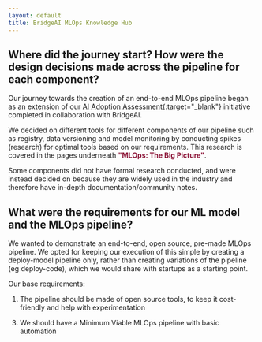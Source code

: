 ```yaml
---
layout: default
title: BridgeAI MLOps Knowledge Hub
---
```


## Where did the journey start? How were the design decisions made across the pipeline for each component?

Our journey towards the creation of an end-to-end MLOps pipeline began as an extension of our [AI Adoption Assessment](https://iuk.ktn-uk.org/opportunities/ai-adoption-assessment-toolkit-from-digital-catapult/){:target="_blank"} initiative completed in collaboration with BridgeAI. 

We decided on different tools for different components of our pipeline such as registry, data versioning and model monitoring by conducting spikes (research) for optimal tools based on our requirements. This research is covered in the pages underneath <span style="color:#8C1437"><b>"MLOps: The Big Picture"</b></span>.

Some components did not have formal research conducted, and were instead decided on because they are widely used in the industry and therefore have in-depth documentation/community notes.


## What were the requirements for our ML model and the MLOps pipeline?

We wanted to demonstrate an end-to-end, open source, pre-made MLOps pipeline. We opted for keeping our execution of this simple by creating a deploy-model pipeline only, rather than creating variations of the pipeline (eg deploy-code), which we would share with startups as a starting point.

Our base requirements:
1. The pipeline should be made of open source tools, to keep it cost-friendly and help with experimentation
<!-- 2. The level of MLOps maturity we aimed for in the ML maturity assessment and why -->
3. We should have a Minimum Viable MLOps pipeline with basic automation

